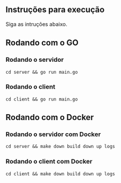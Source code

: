 ## Instruções para execução
Siga as intruções abaixo.

## Rodando com o GO

### Rodando o servidor
```
cd server && go run main.go

```

### Rodando o client
```
cd client && go run main.go

```

## Rodando com o Docker

### Rodando o servidor com Docker
```
cd server && make down build down up logs

```

### Rodando o client com Docker
```
cd client && make down build down up logs

```
